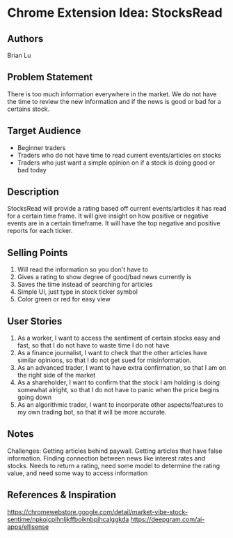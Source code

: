# Chrome Extension Idea: StocksRead

## Authors

Brian Lu

## Problem Statement

There is too much information everywhere in the market. We do not have the time to review the new information and if the news is good or bad for a certains stock.

## Target Audience

- Beginner traders
- Traders who do not have time to read current events/articles on stocks
- Traders who just want a simple opinion on if a stock is doing good or bad today

## Description

StocksRead will provide a rating based off current events/articles it has read for a certain time frame. It will give insight on how positive or negative events are in a certain timeframe. It will have the top negative and positive reports for each ticker.

## Selling Points

1. Will read the information so you don't have to
2. Gives a rating to show degree of good/bad news currently is
3. Saves the time instead of searching for articles
4. Simple UI, just type in stock ticker symbol
5. Color green or red for easy view

## User Stories

1. As a worker, I want to access the sentiment of certain stocks easy and fast, so that I do not have to waste time I do not have
2. As a finance journalist, I want to check that the other articles have similar opinions, so that I do not get sued for misinformation.
3. As an advanced trader, I want to have extra confirmation, so that I am on the right side of the market
4. As a shareholder, I want to confirm that the stock I am holding is doing somewhat alright, so that I do not have to panic when the price begins going down
5. As an algorithmic trader, I want to incorporate other aspects/features to my own trading bot, so that it will be more accurate.


## Notes

Challenges: Getting articles behind paywall. Getting articles that have false information. Finding connection between news like interest rates and stocks.
Needs to return a rating, need some model to determine the rating value, and need some way to access information

## References & Inspiration

https://chromewebstore.google.com/detail/market-vibe-stock-sentime/npkojcpihnljkffboiknbpjhcalggkda
https://deepgram.com/ai-apps/ellisense
